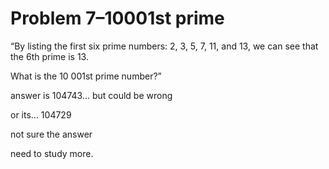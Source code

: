 # Problem 7–10001st prime
“By listing the first six prime numbers: 2, 3, 5, 7, 11, and 13, we can see that the 6th prime is 13.

What is the 10 001st prime number?”

answer is 104743... but could be wrong

or its...
104729


not sure the answer

need to study more.


